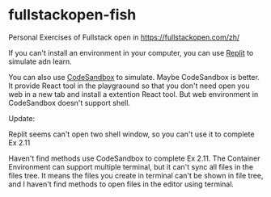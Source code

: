 # fullstackopen-fish
Personal Exercises of Fullstack open in https://fullstackopen.com/zh/

If you can't install an environment in your computer, you can use [Replit](https://replit.com/~) to simulate adn learn.

You can also use [CodeSandbox](https://codesandbox.io/) to simulate. Maybe CodeSandbox is better. It provide React tool in the playgraound so that you don't need open you web in a new tab and install a extention React tool. But web environment in CodeSandbox doesn't support shell.

Update: 

Replit seems can't open two shell window, so you can't use it to complete Ex 2.11

Haven't find methods use CodeSandbox to complete Ex 2.11. The Container Environment can support multiple terminal, but it can't sync all files in the files tree. It means the files you create in terminal can't be shown in file tree, and I haven't find methods to open files in the editor using terminal.
